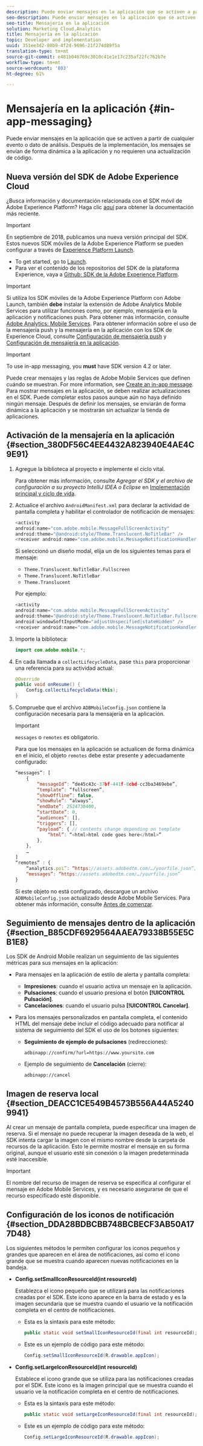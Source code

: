 ```yaml
---
description: Puede enviar mensajes en la aplicación que se activen a partir de cualquier evento o dato de análisis. Después de la implementación, los mensajes se envían de forma dinámica a la aplicación y no requieren una actualización de código.
seo-description: Puede enviar mensajes en la aplicación que se activen a partir de cualquier evento o dato de análisis. Después de la implementación, los mensajes se envían de forma dinámica a la aplicación y no requieren una actualización de código.
seo-title: Mensajería en la aplicación
solution: Marketing Cloud,Analytics
title: Mensajería en la aplicación
topic: Developer and implementation
uuid: 351ee3d2-80b9-4f2d-9696-21f274d89f5a
translation-type: tm+mt
source-git-commit: e481b046769c3010c41e1e17c235af22fc762b7e
workflow-type: tm+mt
source-wordcount: '803'
ht-degree: 61%

---
```



# Mensajería en la aplicación {#in-app-messaging}

Puede enviar mensajes en la aplicación que se activen a partir de cualquier evento o dato de análisis. Después de la implementación, los mensajes se envían de forma dinámica a la aplicación y no requieren una actualización de código.

## Nueva versión del SDK de Adobe Experience Cloud

¿Busca información y documentación relacionada con el SDK móvil de Adobe Experience Platform? Haga clic [aquí](https://aep-sdks.gitbook.io/docs/) para obtener la documentación más reciente.

>[!IMPORTANT]
>
>En septiembre de 2018, publicamos una nueva versión principal del SDK. Estos nuevos SDK móviles de la Adobe Experience Platform se pueden configurar a través de [Experience Platform Launch](https://www.adobe.com/es/experience-platform/launch.html).

* To get started, go to [Launch](https://launch.adobe.com/).
* Para ver el contenido de los repositorios del SDK de la plataforma Experience, vaya a [Github: SDK de la Adobe Experience Platform](https://github.com/Adobe-Marketing-Cloud/acp-sdks).

>[!IMPORTANT]
>
> Si utiliza los SDK móviles de la Adobe Experience Platform con Adobe Launch, también **debe** instalar la extensión de Adobe Analytics Mobile Services para utilizar funciones como, por ejemplo, mensajería en la aplicación y notificaciones push. Para obtener más información, consulte [Adobe Analytics: Mobile Services](https://aep-sdks.gitbook.io/docs/using-mobile-extensions/adobe-analytics-mobile-services). Para obtener información sobre el uso de la mensajería push y la mensajería en la aplicación con los SDK de Experience Cloud, consulte [Configuración de mensajería push](https://aep-sdks.gitbook.io/docs/using-mobile-extensions/adobe-analytics-mobile-services#set-up-push-messaging) y [Configuración de mensajería en la aplicación](https://aep-sdks.gitbook.io/docs/using-mobile-extensions/adobe-analytics-mobile-services#set-up-in-app-messaging).

>[!IMPORTANT]
>
>To use in-app messaging, you **must** have SDK version 4.2 or later.

Puede crear mensajes y las reglas de Adobe Mobile Services que definen cuándo se muestran. For more information, see [Create an in-app message](/help/using/in-app-messaging/t-in-app-message/t-in-app-message.md). Para mostrar mensajes en la aplicación, se deben realizar actualizaciones en el SDK. Puede completar estos pasos aunque aún no haya definido ningún mensaje. Después de definir los mensajes, se enviarán de forma dinámica a la aplicación y se mostrarán sin actualizar la tienda de aplicaciones.

## Activación de la mensajería en la aplicación {#section_380DF56C4EE4432A823940E4AE4C9E91}

1. Agregue la biblioteca al proyecto e implemente el ciclo vital.

   Para obtener más información, consulte *Agregar el SDK y el archivo de configuración a su proyecto IntelliJ IDEA o Eclipse* en [Implementación principal y ciclo de vida](/help/android/getting-started/dev-qs.md).

1. Actualice el archivo `AndroidManifest.xml` para declarar la actividad de pantalla completa y habilitar el controlador de notificación de mensajes:

   ```java
   <activity  
   android:name="com.adobe.mobile.MessageFullScreenActivity"  
   android:theme="@android:style/Theme.Translucent.NoTitleBar" /> 
   <receiver android:name="com.adobe.mobile.MessageNotificationHandler" />
   ```

   Si seleccionó un diseño modal, elija un de los siguientes temas para el mensaje:

   * `Theme.Translucent.NoTitleBar.Fullscreen`
   * `Theme.Translucent.NoTitleBar`
   * `Theme.Translucent`

   Por ejemplo:

   ```java
   <activity 
   android:name="com.adobe.mobile.MessageFullScreenActivity" 
   android:theme="@android:style/Theme.Translucent.NoTitleBar.Fullscreen" 
   android:windowSoftInputMode="adjustUnspecified|stateHidden" /> 
   <receiver android:name="com.adobe.mobile.MessageNotificationHandler" />
   ```

1. Importe la biblioteca:

   ```java
   import com.adobe.mobile.*;
   ```

1. En cada llamada a `collectLifecycleData`, pase `this` para proporcionar una referencia para su actividad actual:

   ```java
   @Override 
   public void onResume() { 
       Config.collectLifecycleData(this); 
   }
   ```

1. Compruebe que el archivo `ADBMobileConfig.json` contiene la configuración necesaria para la mensajería en la aplicación.

   >[!IMPORTANT]
   >
   >`messages` o `remotes` es obligatorio.

   Para que los mensajes en la aplicación se actualicen de forma dinámica en el inicio, el objeto `remotes` debe estar presente y adecuadamente configurado:

   ```js
   “messages”: [ 
       { 
           “messageId”: “de45c43c-37bf-441f-8cbd-cc3ba3469ebe”, 
           “template”: “fullscreen”, 
           “showOffline”: false, 
           “showRule”: “always”, 
           “endDate”: 2524730400, 
           “startDate”: 0, 
           “audiences”: [], 
           “triggers”: [], 
           “payload”: { // contents change depending on template 
               “html”: “<html>html code goes here</html>” 
           }, 
       }, 
       … 
   ] 
   “remotes” : { 
       “analytics.poi”: “https://assets.adobedtm.com/…/yourfile.json”, 
       “messages”: “https://assets.adobedtm.com/…/yourfile.json” 
   }
   ```

   Si este objeto no está configurado, descargue un archivo `ADBMobileConfig.json` actualizado desde Adobe Mobile Services. Para obtener más información, consulte [Antes de comenzar](/help/android/getting-started/requirements.md).

## Seguimiento de mensajes dentro de la aplicación {#section_B85CDF6929564AAEA79338B55E5CB1E8}

Los SDK de Android Mobile realizan un seguimiento de las siguientes métricas para sus mensajes en la aplicación:

* Para mensajes en la aplicación de estilo de alerta y pantalla completa:

   * **Impresiones**: cuando el usuario activa un mensaje en la aplicación.
   * **Pulsaciones**: cuando el usuario presiona el botón **[!UICONTROL Pulsación]**.
   * **Cancelaciones**: cuando el usuario pulsa **[!UICONTROL Cancelar]**.

* Para los mensajes personalizados en pantalla completa, el contenido HTML del mensaje debe incluir el código adecuado para notificar al sistema de seguimiento del SDK el uso de los botones siguientes:

   * **Seguimiento de ejemplo de pulsaciones** (redirecciones):

      `adbinapp://confirm/?url=https://www.yoursite.com`
   * Ejemplo de seguimiento de **Cancelación** (cierre):

      `adbinapp://cancel`

## Imagen de reserva local {#section_DEACC1CE549B4573B556A44A52409941}

Al crear un mensaje de pantalla completa, puede especificar una imagen de reserva. Si el mensaje no puede recuperar la imagen deseada de la web, el SDK intenta cargar la imagen con el mismo nombre desde la carpeta de recursos de la aplicación. Esto le permite mostrar el mensaje en su forma original, aunque el usuario esté sin conexión o la imagen predeterminada esté inaccesible.

>[!IMPORTANT]
>
>El nombre del recurso de imagen de reserva se especifica al configurar el mensaje en Adobe Mobile Services, y es necesario asegurarse de que el recurso especificado esté disponible.

## Configuración de los iconos de notificación {#section_DDA28BDBCBB748BCBECF3AB50A177D48}

Los siguientes métodos le permiten configurar los iconos pequeños y grandes que aparecen en el área de notificaciones, así como el icono grande que se muestra cuando aparecen nuevas notificaciones en la bandeja.

* **Config.setSmallIconResourceId(int resourceId)**

   Establezca el icono pequeño que se utilizará para las notificaciones creadas por el SDK. Este icono aparece en la barra de estado y es la imagen secundaria que se muestra cuando el usuario ve la notificación completa en el centro de notificaciones.

   * Esta es la sintaxis para este método:

      ```java
      public static void setSmallIconResourceId(final int resourceId); 
      ```

   * Este es un ejemplo de código para este método:

      ```java
      Config.setSmallIconResourceId(R.drawable.appIcon);
      ```

* **Config.setLargeIconResourceId(int resourceId)**

   Establece el icono grande que se utiliza para las notificaciones creadas por el SDK. Este icono es la imagen principal que se muestra cuando el usuario ve la notificación completa en el centro de notificaciones.

   * Esta es la sintaxis para este método:

      ```java
      public static void setLargeIconResourceId(final int resourceId); 
      ```

   * Este es un ejemplo de código para este método:

      ```java
      Config.setLargeIconResourceId(R.drawable.appIcon); 
      ```
